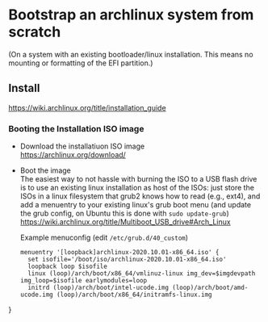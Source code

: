 # Bootstrap an archlinux system from scratch
(On a system with an existing bootloader/linux installation.  This means no mounting or formatting of the EFI partition.)

## Install
 https://wiki.archlinux.org/title/installation_guide  
 
### Booting the Installation ISO image
* Download the installatiuon ISO image   
  https://archlinux.org/download/
* Boot the image  
  The easiest way to not hassle with burning the ISO to a USB flash drive is to use an existing linux installation as host of the ISOs: just store the ISOs
  in a linux filesystem that grub2 knows how to read (e.g., ext4), and add a menuentry to your existing linux's grub boot menu (and update the grub config, on
  Ubuntu this is done with ```sudo update-grub```)  
  https://wiki.archlinux.org/title/Multiboot_USB_drive#Arch_Linux  
  
  Example menuconfig (edit ```/etc/grub.d/40_custom```)
  ```
  menuentry '[loopback]archlinux-2020.10.01-x86_64.iso' {
	set isofile='/boot/iso/archlinux-2020.10.01-x86_64.iso'
	loopback loop $isofile
	linux (loop)/arch/boot/x86_64/vmlinuz-linux img_dev=$imgdevpath img_loop=$isofile earlymodules=loop
	initrd (loop)/arch/boot/intel-ucode.img (loop)/arch/boot/amd-ucode.img (loop)/arch/boot/x86_64/initramfs-linux.img
}
```
 

